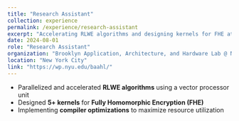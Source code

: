 ```yaml
---
title: "Research Assistant"
collection: experience
permalink: /experience/research-assistant
excerpt: "Accelerating RLWE algorithms and designing kernels for FHE at BAAHL, NYU."
date: 2024-08-01
role: "Research Assistant"
organization: "Brooklyn Application, Architecture, and Hardware Lab @ NYU"
location: "New York City"
link: "https://wp.nyu.edu/baahl/"
---
```


- Parallelized and accelerated **RLWE algorithms** using a vector processor unit  
- Designed **5+ kernels** for **Fully Homomorphic Encryption (FHE)**  
- Implementing **compiler optimizations** to maximize resource utilization
